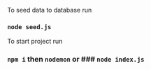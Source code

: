 To seed data to database run

### `node seed.js`

To start project run

### `npm i` then `nodemon` or ### `node index.js`
